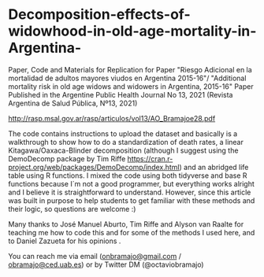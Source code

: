 # Decomposition-effects-of-widowhood-in-old-age-mortality-in-Argentina-
Paper, Code and Materials for Replication for Paper "Riesgo Adicional en la mortalidad de adultos mayores viudos en Argentina 2015-16"/
"Additional mortality risk in old age widows and widowers in Argentina, 2015-16" 
Paper Published in the Argentine Public Health Journal No 13, 2021 (Revista Argentina de Salud Pública, Nº13, 2021)


http://rasp.msal.gov.ar/rasp/articulos/vol13/AO_Bramajoe28.pdf


The code contains instructions to upload the dataset and basically is a walkthrough to show how to do a 
standardization of death rates, a linear Kitagawa/Oaxaca-Blinder decomposition 
(although I suggest using the DemoDecomp package by Tim Riffe https://cran.r-project.org/web/packages/DemoDecomp/index.html)
and an abridged life table using R functions. 
I mixed the code using both tidyverse and base R functions because I´m not a good programmer,
but everything works alright and I believe it is straightforward to understand. 
However, since this article was built in purpose to help students to get familiar with these methods and their logic, 
so questions are welcome :) 

Many thanks to José Manuel Aburto, Tim Riffe and Alyson van Raalte 
for teaching me how to code this and for some of the methods I used here, and to
Daniel Zazueta for his opinions . 

You can reach me via email (onbramajo@gmail.com / obramajo@ced.uab.es) or by Twitter DM (@octaviobramajo)
